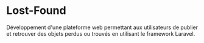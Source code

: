 # Lost-Found
Développement d'une plateforme web permettant aux utilisateurs de publier et retrouver des objets perdus ou trouvés en utilisant le framework Laravel.
